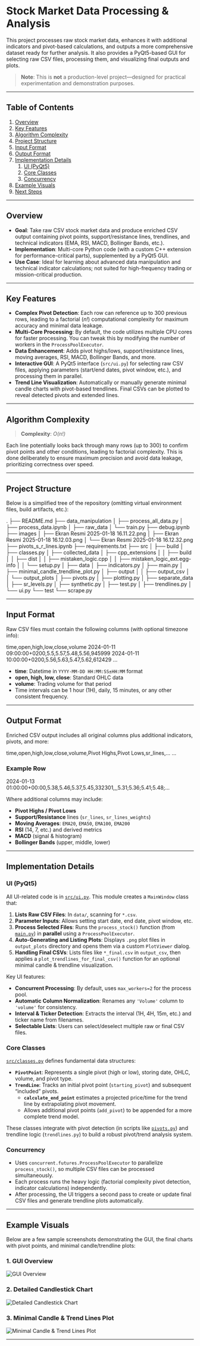 # Stock Market Data Processing & Analysis

This project processes raw stock market data, enhances it with additional indicators and pivot-based calculations, and outputs a more comprehensive dataset ready for further analysis. It also provides a PyQt5-based GUI for selecting raw CSV files, processing them, and visualizing final outputs and plots. 

> **Note**: This is **not** a production-level project—designed for practical experimentation and demonstration purposes.

---

## Table of Contents
1. [Overview](#overview)
2. [Key Features](#key-features)
3. [Algorithm Complexity](#algorithm-complexity)
4. [Project Structure](#project-structure)
5. [Input Format](#input-format)
6. [Output Format](#output-format)
7. [Implementation Details](#implementation-details)
   1. [UI (PyQt5)](#ui-pyqt5)
   2. [Core Classes](#core-classes)
   3. [Concurrency](#concurrency)
8. [Example Visuals](#example-visuals)
9. [Next Steps](#next-steps)

---

## Overview

- **Goal**: Take raw CSV stock market data and produce enriched CSV output containing pivot points, support/resistance lines, trendlines, and technical indicators (EMA, RSI, MACD, Bollinger Bands, etc.).
- **Implementation**: Multi-core Python code (with a custom C++ extension for performance-critical parts), supplemented by a PyQt5 GUI.
- **Use Case**: Ideal for learning about advanced data manipulation and technical indicator calculations; not suited for high-frequency trading or mission-critical production.

---

## Key Features

- **Complex Pivot Detection**: Each row can reference up to 300 previous rows, leading to a factorial (_n!_) computational complexity for maximum accuracy and minimal data leakage.
- **Multi-Core Processing**: By default, the code utilizes multiple CPU cores for faster processing. You can tweak this by modifying the number of workers in the `ProcessPoolExecutor`.
- **Data Enhancement**: Adds pivot highs/lows, support/resistance lines, moving averages, RSI, MACD, Bollinger Bands, and more.
- **Interactive GUI**: A PyQt5 interface (`src/ui.py`) for selecting raw CSV files, applying parameters (start/end dates, pivot window, etc.), and processing them in parallel.
- **Trend Line Visualization**: Automatically or manually generate minimal candle charts with pivot-based trendlines. Final CSVs can be plotted to reveal detected pivots and extended lines.

---

## Algorithm Complexity

> **Complexity**: *O(n!)*

Each line potentially looks back through many rows (up to 300) to confirm pivot points and other conditions, leading to factorial complexity. This is done deliberately to ensure maximum precision and avoid data leakage, prioritizing correctness over speed.

---

## Project Structure

Below is a simplified tree of the repository (omitting virtual environment files, build artifacts, etc.):

.
├── README.md
├── data_manipulation
│   ├── process_all_data.py
│   ├── process_data.ipynb
│   ├── raw_data
│   └── train.py
├── debug.ipynb
├── images
│   ├── Ekran Resmi 2025-01-18 16.11.22.png
│   ├── Ekran Resmi 2025-01-18 16.12.03.png
│   └── Ekran Resmi 2025-01-18 16.12.32.png
├── pivots_s_r_lines.ipynb
├── requirements.txt
├── src
│   ├── build
│   ├── classes.py
│   ├── collected_data
│   ├── cpp_extensions
│   │   ├── build
│   │   ├── dist
│   │   ├── mistaken_logic.cpp
│   │   ├── mistaken_logic_ext.egg-info
│   │   └── setup.py
│   ├── data
│   ├── indicators.py
│   ├── main.py
│   ├── minimal_candle_trendline_plot.py
│   ├── output
│   │   ├── output_csv
│   │   └── output_plots
│   ├── pivots.py
│   ├── plotting.py
│   ├── separate_data
│   ├── sr_levels.py
│   ├── synthetic.py
│   ├── test.py
│   ├── trendlines.py
│   └── ui.py
└── test
└── scrape.py

---

## Input Format

Raw CSV files must contain the following columns (with optional timezone info):

time,open,high,low,close,volume
2024-01-11 09:00:00+0200,5.5,5.57,5.48,5.56,945999
2024-01-11 10:00:00+0200,5.56,5.63,5.47,5.62,612429
…

- **time**: Datetime in `YYYY-MM-DD HH:MM:SS±HH:MM` format  
- **open, high, low, close**: Standard OHLC data  
- **volume**: Trading volume for that period  
- Time intervals can be 1 hour (1H), daily, 15 minutes, or any other consistent frequency.

---

## Output Format

Enriched CSV output includes all original columns plus additional indicators, pivots, and more:

time,open,high,low,close,volume,Pivot Highs,Pivot Lows,sr_lines,…
…

### Example Row

2024-01-13 01:00:00+00:00,5.38,5.46,5.37,5.45,332301,,,5.31;5.36;5.41;5.48;…

Where additional columns may include:
- **Pivot Highs / Pivot Lows**  
- **Support/Resistance** lines (`sr_lines`, `sr_lines_weights`)  
- **Moving Averages**: `EMA20`, `EMA50`, `EMA100`, `EMA200`  
- **RSI** (14, 7, etc.) and derived metrics  
- **MACD** (signal & histogram)  
- **Bollinger Bands** (upper, middle, lower)  

---

## Implementation Details

### UI (PyQt5)

All UI-related code is in [`src/ui.py`](src/ui.py). This module creates a `MainWindow` class that:

1. **Lists Raw CSV Files**: In `data/`, scanning for `*.csv`.  
2. **Parameter Inputs**: Allows setting start date, end date, pivot window, etc.  
3. **Process Selected Files**: Runs the `process_stock()` function (from [`main.py`](src/main.py)) in **parallel** using a `ProcessPoolExecutor`.  
4. **Auto-Generating and Listing Plots**: Displays `.png` plot files in `output_plots` directory and opens them via a custom `PlotViewer` dialog.  
5. **Handling Final CSVs**: Lists files like `*_final.csv` in `output_csv`, then applies a `plot_trendlines_for_final_csv()` function for an optional minimal candle & trendline visualization.  

Key UI features:

- **Concurrent Processing**: By default, uses `max_workers=2` for the process pool.  
- **Automatic Column Normalization**: Renames any `'Volume'` column to `'volume'` for consistency.  
- **Interval & Ticker Detection**: Extracts the interval (1H, 4H, 15m, etc.) and ticker name from filenames.  
- **Selectable Lists**: Users can select/deselect multiple raw or final CSV files.  

### Core Classes

[`src/classes.py`](src/classes.py) defines fundamental data structures:

- **`PivotPoint`**: Represents a single pivot (high or low), storing date, OHLC, volume, and pivot type.  
- **`TrendLine`**: Tracks an initial pivot point (`starting_pivot`) and subsequent “included” pivots.  
  - **`calculate_end_point`** estimates a projected price/time for the trend line by extrapolating pivot movement.  
  - Allows additional pivot points (`add_pivot`) to be appended for a more complete trend model.  

These classes integrate with pivot detection (in scripts like [`pivots.py`](src/pivots.py)) and trendline logic (`trendlines.py`) to build a robust pivot/trend analysis system.

### Concurrency

- Uses `concurrent.futures.ProcessPoolExecutor` to parallelize `process_stock()`, so multiple CSV files can be processed simultaneously.  
- Each process runs the heavy logic (factorial complexity pivot detection, indicator calculations) independently.  
- After processing, the UI triggers a second pass to create or update final CSV files and generate trendline plots automatically.

---

## Example Visuals

Below are a few sample screenshots demonstrating the GUI, the final charts with pivot points, and minimal candle/trendline plots:

### 1. GUI Overview
![GUI Overview](images/Ekran%20Resmi%202025-01-18%2016.11.22.png)

### 2. Detailed Candlestick Chart
![Detailed Candlestick Chart](images/Ekran%20Resmi%202025-01-18%2016.12.03.png)

### 3. Minimal Candle & Trend Lines Plot
![Minimal Candle & Trend Lines Plot](images/Ekran%20Resmi%202025-01-18%2016.12.32.png)

---
